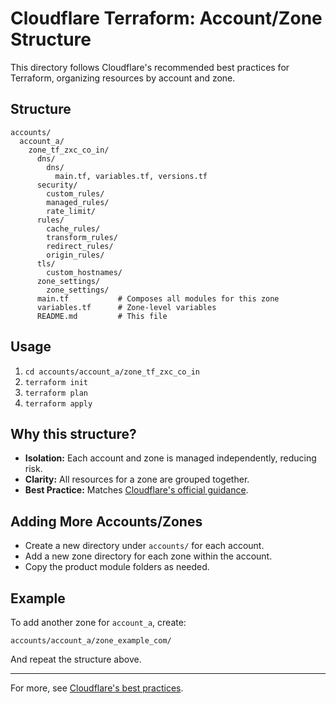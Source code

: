 # Cloudflare Terraform: Account/Zone Structure

This directory follows Cloudflare's recommended best practices for Terraform, organizing resources by account and zone.

## Structure

```
accounts/
  account_a/
    zone_tf_zxc_co_in/
      dns/
        dns/
          main.tf, variables.tf, versions.tf
      security/
        custom_rules/
        managed_rules/
        rate_limit/
      rules/
        cache_rules/
        transform_rules/
        redirect_rules/
        origin_rules/
      tls/
        custom_hostnames/
      zone_settings/
        zone_settings/
      main.tf           # Composes all modules for this zone
      variables.tf      # Zone-level variables
      README.md         # This file
```

## Usage

1. `cd accounts/account_a/zone_tf_zxc_co_in`
2. `terraform init`
3. `terraform plan`
4. `terraform apply`

## Why this structure?

- **Isolation:** Each account and zone is managed independently, reducing risk.
- **Clarity:** All resources for a zone are grouped together.
- **Best Practice:** Matches [Cloudflare's official guidance](https://developers.cloudflare.com/terraform/advanced-topics/best-practices/).

## Adding More Accounts/Zones

- Create a new directory under `accounts/` for each account.
- Add a new zone directory for each zone within the account.
- Copy the product module folders as needed.

## Example

To add another zone for `account_a`, create:

```
accounts/account_a/zone_example_com/
```

And repeat the structure above.

---

For more, see [Cloudflare's best practices](https://developers.cloudflare.com/terraform/advanced-topics/best-practices/).
